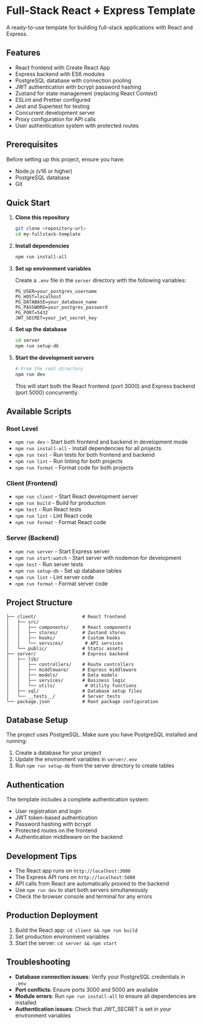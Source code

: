 # Full-Stack React + Express Template

A ready-to-use template for building full-stack applications with React and Express.

## Features

- React frontend with Create React App
- Express backend with ES6 modules
- PostgreSQL database with connection pooling
- JWT authentication with bcrypt password hashing
- Zustand for state management (replacing React Context)
- ESLint and Prettier configured
- Jest and Supertest for testing
- Concurrent development server
- Proxy configuration for API calls
- User authentication system with protected routes

## Prerequisites

Before setting up this project, ensure you have:

- Node.js (v16 or higher)
- PostgreSQL database
- Git

## Quick Start

1. **Clone this repository**

   ```bash
   git clone <repository-url>
   cd my-fullstack-template
   ```

2. **Install dependencies**

   ```bash
   npm run install-all
   ```

3. **Set up environment variables**

   Create a `.env` file in the `server` directory with the following variables:

   ```env
   PG_USER=your_postgres_username
   PG_HOST=localhost
   PG_DATABASE=your_database_name
   PG_PASSWORD=your_postgres_password
   PG_PORT=5432
   JWT_SECRET=your_jwt_secret_key
   ```

4. **Set up the database**

   ```bash
   cd server
   npm run setup-db
   ```

5. **Start the development servers**

   ```bash
   # From the root directory
   npm run dev
   ```

   This will start both the React frontend (port 3000) and Express backend (port 5000) concurrently.

## Available Scripts

### Root Level

- `npm run dev` - Start both frontend and backend in development mode
- `npm run install-all` - Install dependencies for all projects
- `npm run test` - Run tests for both frontend and backend
- `npm run lint` - Run linting for both projects
- `npm run format` - Format code for both projects

### Client (Frontend)

- `npm run client` - Start React development server
- `npm run build` - Build for production
- `npm test` - Run React tests
- `npm run lint` - Lint React code
- `npm run format` - Format React code

### Server (Backend)

- `npm run server` - Start Express server
- `npm run start:watch` - Start server with nodemon for development
- `npm test` - Run server tests
- `npm run setup-db` - Set up database tables
- `npm run lint` - Lint server code
- `npm run format` - Format server code

## Project Structure

```
├── client/                 # React frontend
│   ├── src/
│   │   ├── components/     # React components
│   │   ├── stores/         # Zustand stores
│   │   ├── hooks/          # Custom hooks
│   │   └── services/        # API services
│   └── public/             # Static assets
├── server/                 # Express backend
│   ├── lib/
│   │   ├── controllers/    # Route controllers
│   │   ├── middleware/     # Express middleware
│   │   ├── models/         # Data models
│   │   ├── services/       # Business logic
│   │   └── utils/           # Utility functions
│   ├── sql/                # Database setup files
│   └── __tests__/          # Server tests
└── package.json            # Root package configuration
```

## Database Setup

The project uses PostgreSQL. Make sure you have PostgreSQL installed and running:

1. Create a database for your project
2. Update the environment variables in `server/.env`
3. Run `npm run setup-db` from the server directory to create tables

## Authentication

The template includes a complete authentication system:

- User registration and login
- JWT token-based authentication
- Password hashing with bcrypt
- Protected routes on the frontend
- Authentication middleware on the backend

## Development Tips

- The React app runs on `http://localhost:3000`
- The Express API runs on `http://localhost:5000`
- API calls from React are automatically proxied to the backend
- Use `npm run dev` to start both servers simultaneously
- Check the browser console and terminal for any errors

## Production Deployment

1. Build the React app: `cd client && npm run build`
2. Set production environment variables
3. Start the server: `cd server && npm start`

## Troubleshooting

- **Database connection issues**: Verify your PostgreSQL credentials in `.env`
- **Port conflicts**: Ensure ports 3000 and 5000 are available
- **Module errors**: Run `npm run install-all` to ensure all dependencies are installed
- **Authentication issues**: Check that JWT_SECRET is set in your environment variables

